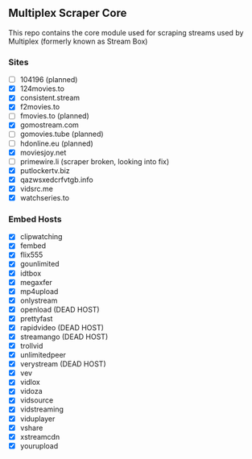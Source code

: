 ## Multiplex Scraper Core

This repo contains the core module used for scraping streams used by Multiplex (formerly known as Stream Box)

### Sites
- [ ] 104196 (planned)
- [x] 124movies.to
- [x] consistent.stream
- [x] f2movies.to
- [ ] fmovies.to (planned)
- [X] gomostream.com
- [ ] gomovies.tube (planned)
- [ ] hdonline.eu (planned)
- [X] moviesjoy.net
- [ ] primewire.li (scraper broken, looking into fix)
- [X] putlockertv.biz
- [X] qazwsxedcrfvtgb.info
- [X] vidsrc.me
- [X] watchseries.to

### Embed Hosts
- [X] clipwatching
- [X] fembed
- [X] flix555
- [X] gounlimited
- [X] idtbox
- [X] megaxfer
- [X] mp4upload
- [X] onlystream
- [X] openload (DEAD HOST)
- [X] prettyfast
- [X] rapidvideo (DEAD HOST)
- [X] streamango (DEAD HOST)
- [X] trollvid
- [X] unlimitedpeer
- [X] verystream (DEAD HOST)
- [X] vev
- [X] vidlox
- [X] vidoza
- [X] vidsource
- [X] vidstreaming
- [X] viduplayer
- [X] vshare
- [X] xstreamcdn
- [X] yourupload